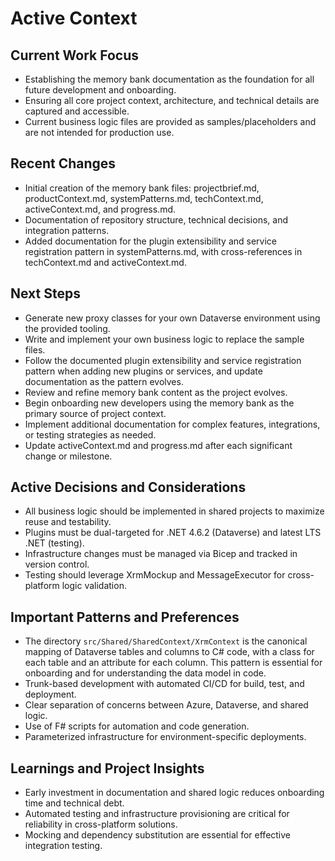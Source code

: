 # Active Context

## Current Work Focus
- Establishing the memory bank documentation as the foundation for all future development and onboarding.
- Ensuring all core project context, architecture, and technical details are captured and accessible.
- Current business logic files are provided as samples/placeholders and are not intended for production use.

## Recent Changes
- Initial creation of the memory bank files: projectbrief.md, productContext.md, systemPatterns.md, techContext.md, activeContext.md, and progress.md.
- Documentation of repository structure, technical decisions, and integration patterns.
- Added documentation for the plugin extensibility and service registration pattern in systemPatterns.md, with cross-references in techContext.md and activeContext.md.

## Next Steps
- Generate new proxy classes for your own Dataverse environment using the provided tooling.
- Write and implement your own business logic to replace the sample files.
- Follow the documented plugin extensibility and service registration pattern when adding new plugins or services, and update documentation as the pattern evolves.
- Review and refine memory bank content as the project evolves.
- Begin onboarding new developers using the memory bank as the primary source of project context.
- Implement additional documentation for complex features, integrations, or testing strategies as needed.
- Update activeContext.md and progress.md after each significant change or milestone.

## Active Decisions and Considerations
- All business logic should be implemented in shared projects to maximize reuse and testability.
- Plugins must be dual-targeted for .NET 4.6.2 (Dataverse) and latest LTS .NET (testing).
- Infrastructure changes must be managed via Bicep and tracked in version control.
- Testing should leverage XrmMockup and MessageExecutor for cross-platform logic validation.

## Important Patterns and Preferences
- The directory `src/Shared/SharedContext/XrmContext` is the canonical mapping of Dataverse tables and columns to C# code, with a class for each table and an attribute for each column. This pattern is essential for onboarding and for understanding the data model in code.
- Trunk-based development with automated CI/CD for build, test, and deployment.
- Clear separation of concerns between Azure, Dataverse, and shared logic.
- Use of F# scripts for automation and code generation.
- Parameterized infrastructure for environment-specific deployments.

## Learnings and Project Insights
- Early investment in documentation and shared logic reduces onboarding time and technical debt.
- Automated testing and infrastructure provisioning are critical for reliability in cross-platform solutions.
- Mocking and dependency substitution are essential for effective integration testing.
